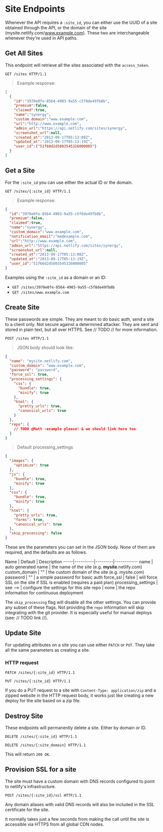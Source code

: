 # Site Endpoints
Whenever the API requires a `:site_id`, you can either use the UUID of a site obtained through the API, or the domain of the site (mysite.netlify.com/www.example.com). These two are interchangeable whenever they're used in API paths.

## Get All Sites

This endpoint will retrieve all the sites associated with the `access_token`.

``` http
GET /sites HTTP/1.1
```

> Example response:

``` json
[
  {
    "id":"3970e0fe-8564-4903-9a55-c5f8de49fb8b",
    "premium":false,
    "claimed":true,
    "name":"synergy",
    "custom_domain":"www.example.com",
    "url":"http://www.example.com",
    "admin_url":"https://api.netlify.com/sites/synergy",
    "screenshot_url":null,
    "created_at":"2013-09-17T05:13:08Z",
    "updated_at":"2013-09-17T05:13:19Z",
    "user_id":{"51f60d2d5803545326000005"}
  }
]
```

## Get a Site

For the `:site_id` you can use either the actual ID or the domain.

``` http
GET /sites/{:site_id} HTTP/1.1
```

> Example response:

``` json
{
  "id":"3970e0fe-8564-4903-9a55-c5f8de49fb8b",
  "premium":false,
  "claimed":true,
  "name":"synergy",
  "custom_domain":"www.example.com",
  "notification_email":"me@example.com",
  "url":"http://www.example.com",
  "admin_url":"https://api.netlify.com/sites/synergy",
  "screenshot_url":null,
  "created_at":"2013-09-17T05:13:08Z",
  "updated_at":"2013-09-17T05:13:19Z",
  "user_id":"51f60d2d5803545326000005"
}
```

Examples using the `:site_id` as a domain or an ID:

- `GET /sites/3970e0fe-8564-4903-9a55-c5f8de49fb8b`
- `GET /sites/www.example.com`

## Create Site

<aside class='notice'>
These passwords are simple. They are meant to do basic auth, send a site to a client only. Not secure against a determined attacker. They are sent and stored in plain text, but all over HTTPS. See // TODO <LINK TO PASSWORD SECTION> // for more information.
</aside>

``` http
POST /sites HTTP/1.1
```

> JSON body should look like:

``` json
{
  "name": "mysite.netlify.com",
  "custom_domain": "www.example.com",
  "password": "password",
  "force_ssl": true,
  "processing_settings": {
    "css": {
      "bundle": true,
      "minify": true
    },
    "html": {
      "pretty_urls": true,
      "canonical_urls": true
    }
  },
  "repo": {
    // TODO @Matt -example please! & we should link here too
  }
}
```

> Default processing_settings

``` json
{
  "images": {
    "optimize": true
  },
  "js": {
    "bundle": true,
    "minify": true
  },
  "css": {
    "bundle": true,
    "minify": true
  },
  "html": {
    "pretty_urls": true,
    "forms": true,
    "canonical_urls": true
  },
  "skip_processing": false
}
```

These are the parameters you can set in the JSON body. None of them are required, and the defaults are as follows.

Name | Default | Description
-----|----------|---------|------------
name | auto generated name | the name of the site (e.g. **mysite**.netlify.com)
custom_domain | "" | the custom domain of the site (e.g. mysite.com)
password | "" | a simple password for basic auth
force_ssl | false | will force SSL on the site if SSL is enabled (requires a paid plan)
processing_settings | see --> | configure the settings for this site
repo | none | the repo information for continuous deployment

The `skip_processing` flag will disable all the other settings. You can provide any subset of these flags.
Not providing the `repo` information will skip integrating with the git provider. It is especially useful for manual deploys (see: // TODO link //).

## Update Site

For updating attributes on a site you can use either `PATCH` or `PUT`. They take all the same parameters as creating a site.

### HTTP request
``` http
PATCH /sites/{:site_id} HTTP/1.1
```
``` http
PUT /sites/{:site_id} HTTP/1.1
```

<aside class=notice>
If you do a PUT request to a site with <code>Content-Type: application/zip</code> and a zipped website in the HTTP request body, it works just like creating a new deploy for the site based on a zip file.
</aside>

## Destroy Site

These endpoints will permanently delete a site. Either by domain or ID.

``` http
DELETE /sites/{:site_id} HTTP/1.1
```
``` http
DELETE /sites/{:site_domain} HTTP/1.1
```

This will return `200 OK`.

## Provision SSL for a site

<aside class=notice>
The site must have a custom domain with DNS records configured to point to netlify's infrastructure.
</aside>

``` http
POST /sites/{:site_id}/ssl HTTP/1.1
```

Any domain aliases with valid DNS records will also be included in the SSL certificate for the site.

It normally takes just a few seconds from making the call until the site is accessible via HTTPS from all global CDN nodes.

